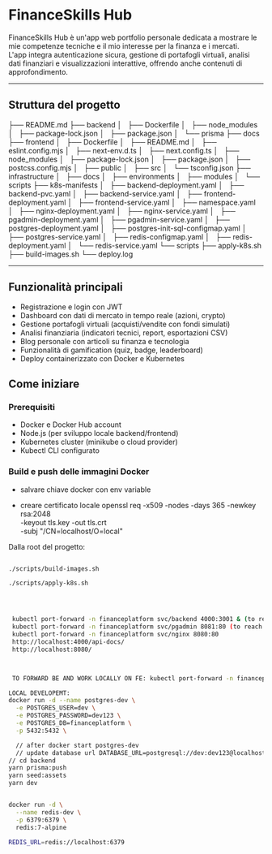 # FinanceSkills Hub

FinanceSkills Hub è un'app web portfolio personale dedicata a mostrare le mie competenze tecniche e il mio interesse per la finanza e i mercati.  
L'app integra autenticazione sicura, gestione di portafogli virtuali, analisi dati finanziari e visualizzazioni interattive, offrendo anche contenuti di approfondimento.

---

## Struttura del progetto

├── README.md
├── backend
│   ├── Dockerfile
│   ├── node_modules
│   ├── package-lock.json
│   ├── package.json
│   └── prisma
├── docs
├── frontend
│   ├── Dockerfile
│   ├── README.md
│   ├── eslint.config.mjs
│   ├── next-env.d.ts
│   ├── next.config.ts
│   ├── node_modules
│   ├── package-lock.json
│   ├── package.json
│   ├── postcss.config.mjs
│   ├── public
│   ├── src
│   └── tsconfig.json
├── infrastructure
│   ├── docs
│   ├── environments
│   ├── modules
│   └── scripts
├── k8s-manifests
│   ├── backend-deployment.yaml
│   ├── backend-pvc.yaml
│   ├── backend-service.yaml
│   ├── frontend-deployment.yaml
│   ├── frontend-service.yaml
│   ├── namespace.yaml
│   ├── nginx-deployment.yaml
│   ├── nginx-service.yaml
│   ├── pgadmin-deployment.yaml
│   ├── pgadmin-service.yaml
│   ├── postgres-deployment.yaml
│   ├── postgres-init-sql-configmap.yaml
│   ├── postgres-service.yaml
│   ├── redis-configmap.yaml
│   ├── redis-deployment.yaml
│   └── redis-service.yaml
└── scripts
    ├── apply-k8s.sh
    ├── build-images.sh
    └── deploy.log

---

## Funzionalità principali

- Registrazione e login con JWT
- Dashboard con dati di mercato in tempo reale (azioni, crypto)
- Gestione portafogli virtuali (acquisti/vendite con fondi simulati)
- Analisi finanziaria (indicatori tecnici, report, esportazioni CSV)
- Blog personale con articoli su finanza e tecnologia
- Funzionalità di gamification (quiz, badge, leaderboard)
- Deploy containerizzato con Docker e Kubernetes

## Come iniziare

### Prerequisiti

- Docker e Docker Hub account
- Node.js (per sviluppo locale backend/frontend)
- Kubernetes cluster (minikube o cloud provider)
- Kubectl CLI configurato

### Build e push delle immagini Docker

- salvare chiave docker con env variable 

- creare certificato locale 
openssl req -x509 -nodes -days 365 -newkey rsa:2048 \
  -keyout tls.key -out tls.crt \
  -subj "/CN=localhost/O=local"


Dalla root del progetto:

```bash

./scripts/build-images.sh

./scripts/apply-k8s.sh




 kubectl port-forward -n financeplatform svc/backend 4000:3001 & (to reach backend) http://localhost:4000/api-docs/
 kubectl port-forward -n financeplatform svc/pgadmin 8081:80 (to reach pgadmin) http://localhost:8081/browser/
 kubectl port-forward -n financeplatform svc/nginx 8080:80
 http://localhost:4000/api-docs/  
 http://localhost:8080/



 TO FORWARD BE AND WORK LOCALLY ON FE: kubectl port-forward -n financeplatform svc/backend 3001:3001

LOCAL DEVELOPEMT:
docker run -d --name postgres-dev \
  -e POSTGRES_USER=dev \
  -e POSTGRES_PASSWORD=dev123 \
  -e POSTGRES_DB=financeplatform \
  -p 5432:5432 \

  // after docker start postgres-dev
  // update database url DATABASE_URL=postgresql://dev:dev123@localhost:5432/financeplatform
// cd backend
yarn prisma:push
yarn seed:assets
yarn dev


docker run -d \
  --name redis-dev \
  -p 6379:6379 \
  redis:7-alpine

REDIS_URL=redis://localhost:6379